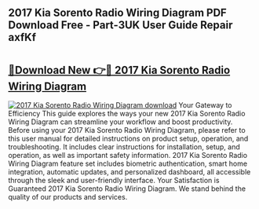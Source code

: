 ## 2017 Kia Sorento Radio Wiring Diagram PDF Download Free - Part-3UK User Guide Repair axfKf

# <h2><a href="http://dfqtdhq.blite.top/?on=2017+Kia+Sorento+Radio+Wiring+Diagram">🔗Download New 👉🔴 2017 Kia Sorento Radio Wiring Diagram</a></h2>

[![2017 Kia Sorento Radio Wiring Diagram download](https://i.imgur.com/lujVjoI.png)](http://dfqtdhq.blite.top/?on=2017+Kia+Sorento+Radio+Wiring+Diagram)
Your Gateway to Efficiency This guide explores the ways your new 2017 Kia Sorento Radio Wiring Diagram can streamline your workflow and boost productivity. Before using your 2017 Kia Sorento Radio Wiring Diagram, please refer to this user manual for detailed instructions on product setup, operation, and troubleshooting. It includes clear instructions for installation, setup, and operation, as well as important safety information. 2017 Kia Sorento Radio Wiring Diagram feature set includes biometric authentication, smart home integration, automatic updates, and personalized dashboard, all accessible through the sleek and user-friendly interface. Your Satisfaction is Guaranteed 2017 Kia Sorento Radio Wiring Diagram. We stand behind the quality of our products and services.
